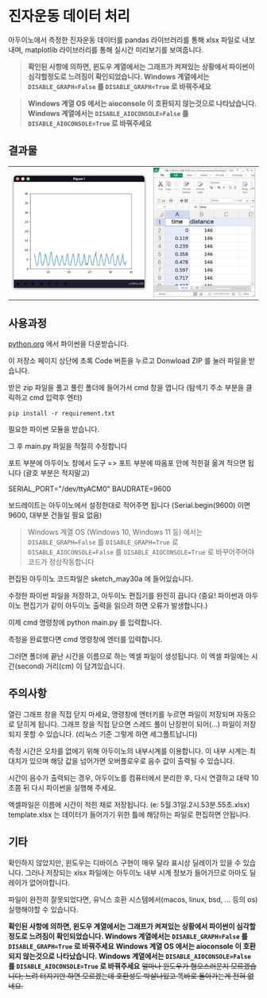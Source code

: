 
# 진자운동 데이터 처리

아두이노에서 측정한 진자운동 데이터를 pandas 라이브러리를 통해 xlsx 파일로 내보내며, matplotlib 라이브러리를 통해 실시간 미리보기를 보여줍니다.

> **확인된 사항에 의하면, 윈도우 계열에서는 그래프가 켜져있는 상황에서 파이썬이 심각할정도로 느려짐이 확인되었습니다. Windows 계열에서는 `DISABLE_GRAPH=False` 를 `DISABLE_GRAPH=True` 로 바꿔주세요**

> **Windows 계열 OS 에서는 aioconsole 이 호환되지 않는것으로 나타났습니다. Windows 계열에서는 `DISABLE_AIOCONSOLE=False` 를 `DISABLE_AIOCONSOLE=True` 로 바꿔주세요**

## 결과물

|||
|-|-|
| ![graph](./images/graph.png) | ![xlsx](./images/xlsx.png) |

## 사용과정

[python.org](https://www.python.org) 에서 파이썬을 다운받습니다.

이 저장소 페이지 상단에 초록 Code 버튼을 누르고 Donwload ZIP 를 눌러 파일을 받습니다.

받은 zip 파일을 풀고 풀린 폴더에 들어가서 cmd 창을 엽니다 (탐색기 주소 부분을 클릭하고 cmd 입력후 엔터)

```
pip install -r requirement.txt
```

필요한 파이썬 모듈을 받습니다.

그 후 main.py 파일을 적절히 수정합니다

포트 부분에 아두이노 창에서
도구 => 포트 부분에 따옴포 안에 적힌걸 옮겨 적으면 됩니다 (괄호 부분은 적지말고)

SERIAL_PORT="/dev/ttyACM0"
BAUDRATE=9600

보드레이트는 아두이노에서 설정한대로 적어주면 됩니다 (Serial.begin(9600) 이면 9600, 대부분 건들일 필요 없음)

> Windows 계열 OS (Windows 10, Windows 11 등) 에서는 `DISABLE_GRAPH=False` 를 `DISABLE_GRAPH=True` 로
> `DISABLE_AIOCONSOLE=False` 를 `DISABLE_AIOCONSOLE=True` 로 바꾸어주어야 코드가 정상작동합니다

편집된 아두이노 코드파일은 sketch_may30a 에 들어있습니다.

수정한 파이썬 파일을 저장하고, 아두이노 편집기를 완전히 끕니다 (중요! 파이썬과 아두이노 편집기가 같이 아두이노 출력을 읽으려 하면 오류가 발생합니다.)

이제 cmd 명령창에 python main.py 를 입력합니다.

측정을 완료했다면 cmd 명령창에 엔터를 입력합니다.

그러면 폴더에 끝난 시간을 이름으로 하는 엑셀 파일이 생성됩니다. 이 엑셀 파일에는 시간(second) 거리(cm) 이 담겨있습니다.

## 주의사항

열린 그래프 창을 직접 닫지 마세요, 명령창에 엔터키를 누르면 파일이 저장되며 자동으로 닫히게 됩니다.
그래프 창을 직접 닫으면 스레드 풀이 난장판이 되어(...) 파일이 저장되지 못할 수 있습니다. (리눅스 기준 그렇게 하면 세그폴트납니다)

측정 시간은 오차를 없에기 위해 아두이노의 내부시계를 이용합니다. 이 내부 시계는 최대치가 있으며 해당 값을 넘어가면 오버플로우로 음수 값이 출력될 수 있습니다.

시간이 음수가 출력되는 경우, 아두이노를 컴퓨터에서 분리한 후, 다시 연결하고 대략 10초쯤 뒤 다시 파이썬을 실행해 주세요.

엑셀파일은 이름에 시간이 적힌 채로 저장됩니다.
(e: 5월.31일.2시.53분.55초.xlsx)
template.xlsx 는 데이터가 들어가기 위한 틀에 해당하는 파일로 편집하면 안됩니다.

## 기타

확인하지 않았지만, 윈도우는 디바이스 구현이 매우 달라 표시상 딜레이가 있을 수 있습니다.
그러나 저장되는 xlsx 파일에는 아두이노 내부 시계 정보가 들어가므로 아마도 딜레이가 없어야합니다.

파일이 완전히 잘못되었다면, 유닉스 호환 시스템에서(macos, linux, bsd, ... 등의 os) 실행해야할 수 있습니다.

**확인된 사항에 의하면, 윈도우 계열에서는 그래프가 켜져있는 상황에서 파이썬이 심각할정도로 느려짐이 확인되었습니다. Windows 계열에서는 `DISABLE_GRAPH=False` 를 `DISABLE_GRAPH=True` 로 바꿔주세요**
**Windows 계열 OS 에서는 aioconsole 이 호환되지 않는것으로 나타났습니다. Windows 계열에서는 `DISABLE_AIOCONSOLE=False` 를 `DISABLE_AIOCONSOLE=True` 로 바꿔주세요**
~~얼마나 윈도우가 혐오스러운지 모르겠습니다; 느려 터지기만 하면 모르겠는데 호환성도 박살나있고 똑바로 돌아가는게 전혀 없네요.~~
